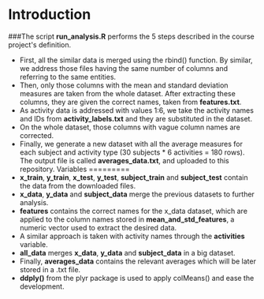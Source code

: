 Introduction
============
###The script **run_analysis.R** performs the 5 steps described in the course project's definition.

* First, all the similar data is merged using the rbind() function. By similar, we address those files having the same number of columns and referring to the same entities.
* Then, only those columns with the mean and standard deviation measures are taken from the whole dataset. After extracting these columns, they are given the correct names, taken from **features.txt**.
* As activity data is addressed with values 1:6, we take the activity names and IDs from **activity_labels.txt** and they are substituted in the dataset.
* On the whole dataset, those columns with vague column names are corrected.
* Finally, we generate a new dataset with all the average measures for each subject and activity type (30 subjects * 6 activities = 180 rows). The output file is called **averages_data.txt**, and uploaded to this repository.
Variables
=========
* **x_train**, **y_train**, **x_test**, **y_test**, **subject_train** and **subject_test** contain the data from the downloaded files.
* **x_data**, **y_data** and **subject_data** merge the previous datasets to further analysis.
* **features** contains the correct names for the x_data dataset, which are applied to the column names stored in **mean_and_std_features**, a numeric vector used to extract the desired data.
* A similar approach is taken with activity names through the **activities** variable.
* **all_data** merges **x_data**, **y_data** and **subject_data** in a big dataset.
* Finally, **averages_data** contains the relevant averages which will be later stored in a .txt file.
* **ddply()** from the plyr package is used to apply colMeans() and ease the development.